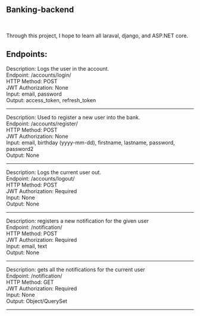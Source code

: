 ## Banking-backend
<br/>

Through this project, I hope to learn all laraval, django, and ASP.NET core.
<br/>

Endpoints: 
--- 
Description: Logs the user in the account.
<br/>
Endpoint: /accounts/login/
<br/>
HTTP Method: POST
<br/>
JWT Authorization: None
<br/>
Input: email, password
<br/>
Output: access_token, refresh_token
<br/>

---
Description: Used to register a new user into the bank.
<br/>
Endpoint: /accounts/register/
<br/>
HTTP Method: POST
<br/>
JWT Authorization: None
<br/>
Input: email, birthday (yyyy-mm-dd), firstname, lastname, password, password2
<br/>
Output: None
<br/>

---
Description: Logs the current user out.
<br/>
Endpoint: /accounts/logout/
<br/>
HTTP Method: POST
<br/>
JWT Authorization: Required
<br/>
Input: None
<br/>
Output: None
<br/>

---
Description: registers a new notification for the given user
<br/>
Endpoint: /notification/
<br/>
HTTP Method: POST
<br/>
JWT Authorization: Required
<br/>
Input: email, text
<br/>
Output: None
<br/>

---
Description: gets all the notifications for the current user
<br/>
Endpoint: /notification/
<br/>
HTTP Method: GET
<br/>
JWT Authorization: Required
<br/>
Input: None
<br/>
Output: Object/QuerySet
<br/>

---
